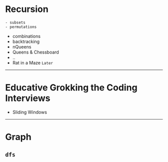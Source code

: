 # Recursion

    - subsets
    - permutations

- combinations
- backtracking
- nQueens
- Queens & Chessboard
- ..
- Rat in a Maze `Later`

---

# Educative Grokking the Coding Interviews

- Sliding Windows

---

# Graph

## `dfs`

